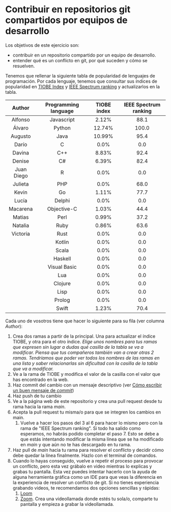 # Contribuir en repositorios git compartidos por equipos de desarrollo 

Los objetivos de este ejercicio son:
- contribuir en un repositorio compartido por un equipo de desarrollo.
- entender qué es un conflicto en git, por qué suceden y cómo se resuelven.

Tenemos que rellenar la siguiente tabla de popularidad de lenguajes de programación. Por cada lenguaje, tenemos que consultar sus índices de popularidad en [TIOBE Index](https://www.tiobe.com/tiobe-index/) y [IEEE Spectrum ranking](https://spectrum.ieee.org/top-programming-languages/) y actualizarlos en la tabla.

|    Author    |  Programming language  | TIOBE index | IEEE Spectrum ranking  |
|:------------:|:----------------------:|:-----------:|:----------------------:|
|   Alfonso    |       Javascript       |    2.12%    |          88.1          |
|    Álvaro    |         Python         |   12.74%    |          100.0         |
|   Augusto    |          Java          |    10.99%   |          95.4          |
|    Darío     |           C            |    0.0%     |          0.0           |
|    Davina    |          C++           |    8.83%    |          92.4          |
|    Denise    |           C#           |    6.39%    |          82.4          |
|  Juan Diego  |           R            |    0.0%     |          0.0           |
|   Julieta    |          PHP           |    0.0%     |          68.0           |
|    Kevin     |           Go           |    1.11%     |          77.7         |
|    Lucía     |         Delphi         |    0.0%     |          0.0           |
|   Macarena   |      Objective-C       |    1.03%    |          44.4          |
|    Matias    |          Perl          |    0.99%    |          37.2          |
|   Natalia    |          Ruby          |    0.86%    |          63.6          |
|   Victoria   |          Rust          |    0.0%     |          0.0           |
|              |         Kotlin         |    0.0%     |          0.0           |
|              |         Scala          |    0.0%     |          0.0           |
|              |        Haskell         |    0.0%     |          0.0           |
|              |      Visual Basic      |    0.0%     |          0.0           |
|              |          Lua           |    0.0%     |          0.0           |
|              |        Clojure         |    0.0%     |          0.0           |
|              |          Lisp          |    0.0%     |          0.0           |
|              |         Prolog         |    0.0%     |          0.0           |
|              |         Swift          |    1.23%    |          70.4          |

Cada uno de vosotros tiene que hacer lo siguiente para su fila (ver columna _Author_):
1. Crea dos ramas a partir de la principal. Una para actualizar el índice TIOBE, y otra para el otro índice. _Elige unos nombres para tus ramas que expresen sin lugar a dudas qué casilla de la tabla se va a modificar. Piensa que tus compañeros también van a crear otras 2 ramas. Tendríamos que poder ver todos los nombres de las ramas en una lista y saber relacionarlas sin dificultad con la casilla de la tabla que va a modificar._
2. Ve a la rama de TIOBE y modifica el valor de la casilla con el valor que has encontrado en la web.
3. Haz commit del cambio con un mensaje descriptivo (ver [Cómo escribir un buen mensaje de _commit_](https://cbea.ms/git-commit/))
4. Haz push de tu cambio
5. Ve a la página web de este repositorio y crea una pull request desde tu rama hacia la rama _main_.
6. Acepta la pull request tu misma/o para que se integren los cambios en main.
    1. Vuelve a hacer los pasos del 3 al 6 para hacer lo mismo pero con la rama de "IEEE Spectrum ranking". Si todo ha salido como esperamos, no habrás podido completar el paso 7. Esto se debe a que estás intentando modificar la misma línea que se ha modificado en _main_ y que aún no te has descargado en tu rama.
7. Haz pull de _main_ hacia tu rama para resolver el conflicto y decidir cómo debe quedar la línea finalmente. Hazlo con el terminal de comandos.
8. Cuando lo hayas conseguido, vuelve a repetir el proceso para provocar un conflicto, pero esta vez grábalo en video mientras lo explicas y grabas tu pantalla. Esta vez puedes intentar hacerlo con la ayuda de alguna herramienta gráfica como un IDE para que veas la diferencia en la experiencia de resolver un conflicto de git. Si no tienes experiencia grabando videos, te recomendamos dos opciones sencillas y rápidas:
   1. [Loom](https://www.loom.com/) 
   2. [Zoom](https://zoom.us/). Crea una videollamada donde estés tu sola/o, comparte tu pantalla y empieza a grabar la videollamada.
